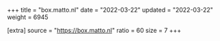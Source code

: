 +++
title = "box.matto.nl"
date = "2022-03-22"
updated = "2022-03-22"
weight = 6945

[extra]
source = "https://box.matto.nl"
ratio = 60
size = 7
+++
